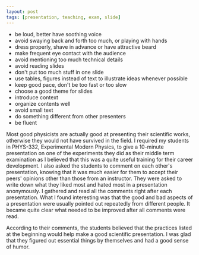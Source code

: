 ```yaml
---
layout: post
tags: [presentation, teaching, exam, slide]
---
```


- be loud, better have soothing voice
- avoid swaying back and forth too much, or playing with hands
- dress properly, shave in advance or have attractive beard
- make frequent eye contact with the audience 
- avoid mentioning too much technical details
- avoid reading slides
- don't put too much stuff in one slide
- use tables, figures instead of text to illustrate ideas whenever possible
- keep good pace, don't be too fast or too slow
- choose a good theme for slides
- introduce context
- organize contents well
- avoid small text
- do something different from other presenters
- be fluent

Most good physicists are actually good at presenting their scientific works,
otherwise they would not have survived in the field. I required my students in
PHYS-332, Experimental Modern Physics, to give a 10-minute presentation on one
of the experiments they did as their middle term examination as I believed that
this was a quite useful training for their career development. I also asked the
students to comment on each other's presentation, knowing that it was much
easier for them to accept their peers' opinions other than those from an
instructor.  They were asked to write down what they liked most and hated most
in a presentation anonymously. I gathered and read all the comments right after
each presentation. What I found interesting was that the good and bad aspects
of a presentation were usually pointed out repeatedly from different people. It
became quite clear what needed to be improved after all comments were read.

According to their comments, the students believed that the practices listed at
the beginning would help make a good scientific presentation.  I was glad that
they figured out essential things by themselves and had a good sense of humor. 
